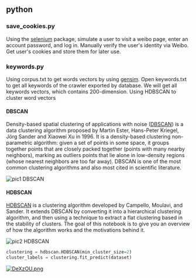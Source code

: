 ## python 

### save_cookies.py
 Using the [selenium](https://selenium-python.readthedocs.io/) package, simulate a user to visit a weibo page, enter an account password, and log in.
 Manually verify the user's identity via Weibo.
 Get user's cookies and store them for later use.

### keywords.py
 Using corpus.txt to get words vectors by using [gensim](https://radimrehurek.com/gensim/). 
 Open keywords.txt to get all keywords of the crawler exported by database. 
 We will get all keywords vectors, which contains 200-dimension.
 Using HDBSCAN to cluster word vectors

#### DBSCAN
  Density-based spatial clustering of applications with noise ([DBSCAN](https://en.wikipedia.org/wiki/DBSCAN)) is a data clustering algorithm proposed by Martin Ester, Hans-Peter Kriegel, Jörg Sander and Xiaowei Xu in 1996.
It is a density-based clustering non-parametric algorithm: given a set of points in some space, it groups together points that are closely packed together (points with many nearby neighbors), marking as outliers points that lie alone in low-density regions (whose nearest neighbors are too far away).
DBSCAN is one of the most common clustering algorithms and also most cited in scientific literature.

![pic1  DBSCAN](https://pic4.zhimg.com/v2-e65f8b153a4719f4c5fc5d1246877527_r.jpg)

#### HDBSCAN
  [HDBSCAN](https://hdbscan.readthedocs.io/en/latest/basic_hdbscan.html) is a clustering algorithm developed by Campello, Moulavi, and Sander. It extends DBSCAN by converting it into a hierarchical clustering algorithm, and then using a technique to extract a flat clustering based in the stability of clusters.
The goal of this notebook is to give you an overview of how the algorithm works and the motivations behind it. 

![pic2 HDBSCAN](https://hdbscan.readthedocs.io/en/latest/_images/how_hdbscan_works_10_1.png)

```python
clustering = hdbscan.HDBSCAN(min_cluster_size=2)
cluster_labels = clustering.fit_predict(dataset)
```

[![DeXzOU.png](https://s3.ax1x.com/2020/11/18/DeXzOU.png)](https://imgchr.com/i/DeXzOU)

